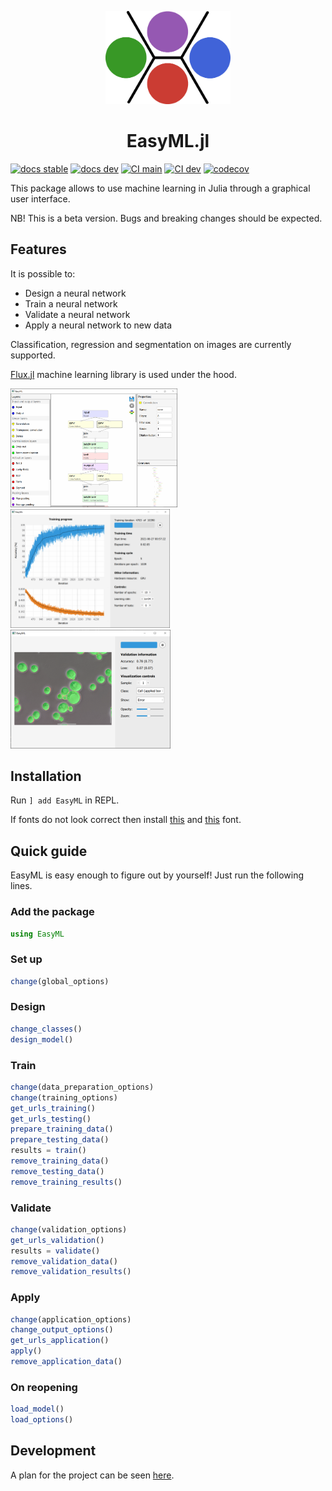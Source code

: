 <p align="center">
  <img width=200px src=https://raw.githubusercontent.com/OML-NPA/EasyML.jl/main/docs/src/assets/logo.png></img>
</p>

<h1 align="center">EasyML.jl</h1>

[![docs stable](https://img.shields.io/badge/docs-stable-blue.svg)](https://oml-npa.github.io/EasyML.jl/stable/)
[![docs dev](https://img.shields.io/badge/docs-dev-blue.svg)](https://oml-npa.github.io/EasyML.jl/dev/)
[![CI main](https://github.com/OML-NPA/EasyML.jl/actions/workflows/CI-main.yml/badge.svg)](https://github.com/OML-NPA/EasyM.jl/actions/workflows/CI-main.yml)
[![CI dev](https://github.com/OML-NPA/EasyML.jl/actions/workflows/CI-dev.yml/badge.svg)](https://github.com/OML-NPA/EasyM.jl/actions/workflows/CI-dev.yml)
[![codecov](https://codecov.io/gh/OML-NPA/EasyML.jl/branch/main/graph/badge.svg?token=BTAK4ZYPGG)](https://codecov.io/gh/OML-NPA/EasyML.jl)

This package allows to use machine learning in Julia through a graphical user interface.

NB! This is a beta version. Bugs and breaking changes should be expected.

## Features
It is possible to:
  - Design a neural network
  - Train a neural network
  - Validate a neural network
  - Apply a neural network to new data
  
Classification, regression and segmentation on images are currently supported.

[Flux.jl](https://github.com/FluxML/Flux.jl) machine learning library is used under the hood.

<img src="https://github.com/OML-NPA/EasyML.jl/blob/dev/docs/src/assets/images/design_model.png" height="190"> <img src="https://github.com/OML-NPA/EasyML.jl/blob/dev/docs/src/assets/images/train.png" height="190"> <img src="https://github.com/OML-NPA/EasyML.jl/blob/dev/docs/src/assets/images/validate2.png" height="190">

## Installation

Run `] add EasyML` in REPL.

If fonts do not look correct then install [this](https://github.com/OML-NPA/EasyML.jl/raw/main/src/fonts/font.otf) and [this](https://github.com/OML-NPA/EasyML.jl/raw/main/src/fonts/font_bold.otf) font.

## Quick guide

EasyML is easy enough to figure out by yourself! Just run the following lines.

### Add the package
```julia
using EasyML
```

### Set up
```julia
change(global_options)
```

### Design
```julia
change_classes()
design_model()
```

### Train
```julia
change(data_preparation_options)
change(training_options)
get_urls_training()
get_urls_testing()
prepare_training_data()
prepare_testing_data()
results = train()
remove_training_data()
remove_testing_data()
remove_training_results()
```

### Validate
```julia
change(validation_options)
get_urls_validation()
results = validate()
remove_validation_data()
remove_validation_results()
```

### Apply
```julia
change(application_options)
change_output_options()
get_urls_application()
apply()
remove_application_data()
```

### On reopening
```julia
load_model()
load_options()
```

## Development

A plan for the project can be seen [here](https://github.com/OML-NPA/EasyML.jl/projects/2).
